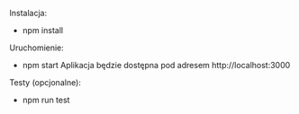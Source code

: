 Instalacja:

- npm install

Uruchomienie:

- npm start
  Aplikacja będzie dostępna pod adresem http://localhost:3000

Testy (opcjonalne):

- npm run test
